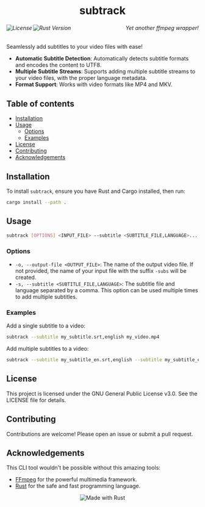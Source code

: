 <h1 align="center">subtrack</h1>
<div>
    <h6 align="right">
        <img align="left" src="https://img.shields.io/badge/license-GPLv3-blue.svg" alt="License">
        <img align="left" src="https://img.shields.io/badge/rust-1.56%2B-orange.svg" alt="Rust Version">
        Yet another ffmpeg wrapper!
    </h6>
</div>

Seamlessly add subtitles to your video files with ease!

- **Automatic Subtitle Detection**: Automatically detects subtitle formats and encodes the content to UTF8.
- **Multiple Subtitle Streams**: Supports adding multiple subtitle streams to your video files, with the proper language metadata.
- **Format Support**: Works with video formats like MP4 and MKV.

## Table of contents

- [Installation](#installation)
- [Usage](#usage)
  - [Options](#options)
  - [Examples](#examples)
- [License](#license)
- [Contributing](#contributing)
- [Acknowledgements](#acknowledgements)

## Installation

To install `subtrack`, ensure you have Rust and Cargo installed, then run:

```sh
cargo install --path .
```

## Usage

```sh
subtrack [OPTIONS] <INPUT_FILE> --subtitle <SUBTITLE_FILE,LANGUAGE>...
```

### Options

- `-o, --output-file <OUTPUT_FILE>`: The name of the output video file. If not provided, the name of your input file with the suffix `-subs` will be created.
- `-s, --subtitle <SUBTITLE_FILE,LANGUAGE>`: The subtitle file and language separated by a comma. This option can be used multiple times to add multiple subtitles.

### Examples

Add a single subtitle to a video:

```sh
subtrack --subtitle my_subtitle.srt,english my_video.mp4
```

Add multiple subtitles to a video:

```sh
subtrack --subtitle my_subtitle_en.srt,english --subtitle my_subtitle_es.srt,spanish my_video.mkv
```

## License

This project is licensed under the GNU General Public License v3.0. See the LICENSE file for details.

## Contributing

Contributions are welcome! Please open an issue or submit a pull request.

## Acknowledgements

This CLI tool wouldn't be possible without this amazing tools:

- [FFmpeg](https://ffmpeg.org/) for the powerful multimedia framework.
- [Rust](https://www.rust-lang.org/) for the safe and fast programming language.

<p align="center">
  <img src="https://img.shields.io/badge/made%20with-rust-blue.svg" alt="Made with Rust">
</p>
